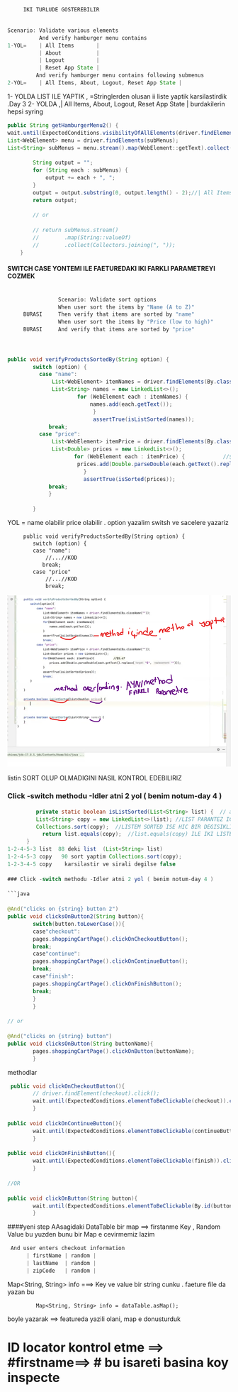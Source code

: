          IKI TURLUDE GOSTEREBILIR 

```java 

Scenario: Validate various elements
          And verify hamburger menu contains
1-YOL=    | All Items       |
          | About           |
          | Logout          |
          | Reset App State |
         And verify hamburger menu contains following submenus
2-YOL=    | All Items, About, Logout, Reset App State |

```
1-  YOLDA  LIST ILE YAPTIK , =Stringlerden olusan ii liste yaptik karsilastirdik .Day 3
2-  YOLDA ,| All Items, About, Logout, Reset App State | burdakilerin hepsi syring 


```java
public String getHamburgerMenu2() {
wait.until(ExpectedConditions.visibilityOfAllElements(driver.findElements(subMenus)));
List<WebElement> menu = driver.findElements(subMenus);
List<String> subMenus = menu.stream().map(WebElement::getText).collect(Collectors.toList());

        String output = "";
        for (String each : subMenus) {
            output += each + ", ";
        }
        output = output.substring(0, output.length() - 2);//| All Items, About, Logout, Reset App State | sondaki bosluk ve vigulu kaldiriyor
        return output;

        // or

        // return subMenus.stream()
        //        .map(String::valueOf)
        //        .collect(Collectors.joining(", "));
    }

```
#### SWITCH CASE YONTEMI ILE FAETUREDAKI IKI FARKLI PARAMETREYI COZMEK 
```java

                Scenario: Validate sort options
                When user sort the items by "Name (A to Z)"
     BURASI     Then verify that items are sorted by "name"
                When user sort the items by "Price (low to high)"
     BURASI     And verify that items are sorted by "price"



public void verifyProductsSortedBy(String option) {
        switch (option) {
          case "name":
              List<WebElement> itemNames = driver.findElements(By.className("inventory_item_name"));
              List<String> names = new LinkedList<>();
                      for (WebElement each : itemNames) {
                          names.add(each.getText());
                           }
                           assertTrue(isListSorted(names));
             break;
          case "price":
              List<WebElement> itemPrice = driver.findElements(By.className("inventory_item_price"));
              List<Double> prices = new LinkedList<>();
                     for (WebElement each : itemPrice) {            //$5.67
                      prices.add(Double.parseDouble(each.getText().replace("$", "")));
                        }
                        assertTrue(isSorted(prices));
             break;
             }

        }
```
YOL = name olabilir price olabilir . option yazalim switsh ve sacelere yazariz

         public void verifyProductsSortedBy(String option) {
            switch (option) {
            case "name":
                //...//KOD 
               break;
            case "price"
                //...//KOD    
                break;
![img_2.png](img_2.png)

listin SORT OLUP OLMADIGINI NASIL  KONTROL EDEBILIRIZ



### Click -switch methodu -Idler atni 2 yol ( benim notum-day 4 )
```java
         private static boolean isListSorted(List<String> list) {  // alttaki method ile overloading oldu ayni method farkli parametre
         List<String> copy = new LinkedList<>(list); //LIST PARANTEZ ICINE YAZINCA 2 .BIR LISTI KOPYALAR
         Collections.sort(copy);  //LISTEM SORTED ISE HIC BIR DEGISIKLIK OLMAZ. ZATEN SIRALI ISE BIR DAHA DEGISMEZ
           return list.equals(copy);  //list.equals(copy) ILE IKI LISTENIN SIRALI OLUP OLMADIGINI KONTROL EDIYORUZ
      }
1-2-4-5-3 list  88 deki list  (List<String> list)
1-2-4-5-3 copy   90 sort yaptim Collections.sort(copy);
1-2-3-4-5 copy    karsilastir ve sirali degilse false  

### Click -switch methodu -Idler atni 2 yol ( benim notum-day 4 )

```java

@And("clicks on {string} button 2")
public void clicksOnButton2(String button){
        switch(button.toLowerCase()){
        case"checkout":
        pages.shoppingCartPage().clickOnCheckoutButton();
        break;
        case"continue":
        pages.shoppingCartPage().clickOnContinueButton();
        break;
        case"finish":
        pages.shoppingCartPage().clickOnFinishButton();
        break;
        }
        }

// or

@And("clicks on {string} button")
public void clicksOnButton(String buttonName){
        pages.shoppingCartPage().clickOnButton(buttonName);
        }

```

methodlar

```java
 public void clickOnCheckoutButton(){
        // driver.findElement(checkout).click();
        wait.until(ExpectedConditions.elementToBeClickable(checkout)).click();
        }

public void clickOnContinueButton(){
        wait.until(ExpectedConditions.elementToBeClickable(continueButton)).click();
        }

public void clickOnFinishButton(){
        wait.until(ExpectedConditions.elementToBeClickable(finish)).click();
        }

//OR

public void clickOnButton(String button){
        wait.until(ExpectedConditions.elementToBeClickable(By.id(button.toLowerCase()))).click();//burada paramatirze yaptik
        }
```


####yeni step
  AAsagidaki DataTable  bir map ==> firstanme Key , Random  Value 
 bu yuzden bunu bir Map e cevirmemiz lazim
```java
 And user enters checkout information
      | firstName | random |
      | lastName  | random |
      | zipCode   | random |

```

Map<String, String> info ===> Key ve value bir string cunku . faeture file da yazan bu
               
             Map<String, String> info = dataTable.asMap();

boyle yazarak ==> featureda yazili olani, map e donusturduk
# ID locator kontrol etme ==> #firstname==> # bu isareti basina koy inspecte 

